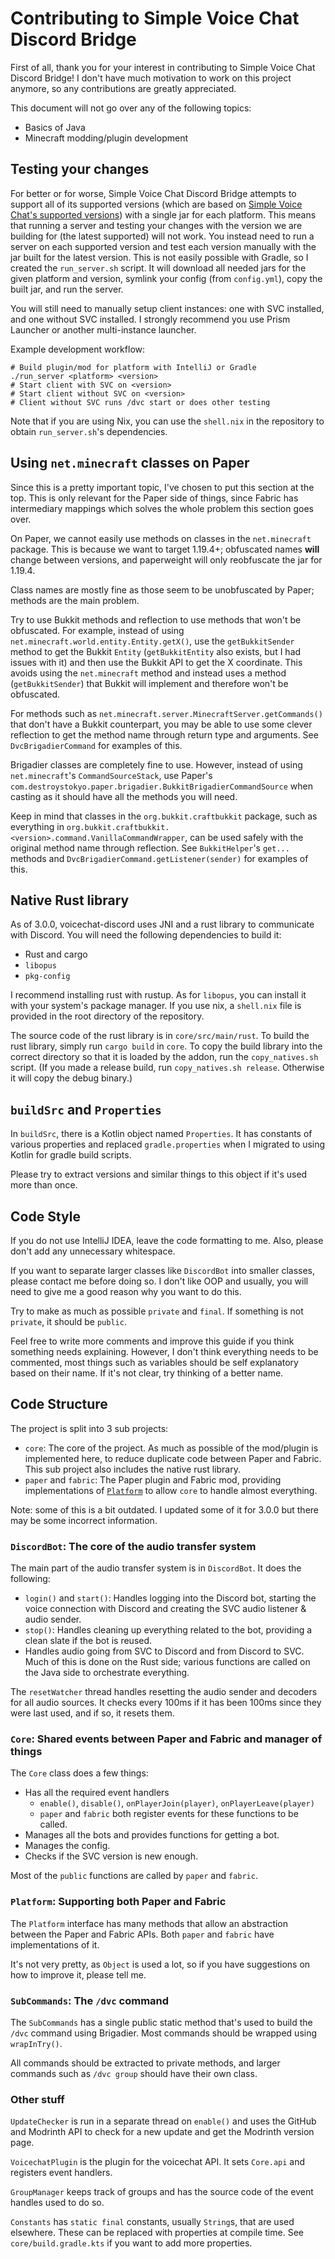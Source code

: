 # Contributing to Simple Voice Chat Discord Bridge

First of all, thank you for your interest in contributing to Simple Voice Chat Discord Bridge! I don't have much motivation to work on this project anymore, so any contributions are greatly
appreciated.

This document will not go over any of the following topics:

-   Basics of Java
-   Minecraft modding/plugin development

## Testing your changes

For better or for worse, Simple Voice Chat Discord Bridge attempts to support all of its supported versions (which are based on [Simple Voice Chat's supported versions](https://modrepo.de/minecraft/voicechat/wiki/supported_versions)) with a single jar for each platform. This means that running a server and testing your changes with the version we are building for (the latest supported) will not work. You instead need to run a server on each supported version and test each version manually with the jar built for the latest version. This is not easily possible with Gradle, so I created the `run_server.sh` script. It will download all needed jars for the given platform and version, symlink your config (from `config.yml`), copy the built jar, and run the server.

You will still need to manually setup client instances: one with SVC installed, and one without SVC installed. I strongly recommend you use Prism Launcher or another multi-instance launcher.

Example development workflow:

```
# Build plugin/mod for platform with IntelliJ or Gradle
./run_server <platform> <version>
# Start client with SVC on <version>
# Start client without SVC on <version>
# Client without SVC runs /dvc start or does other testing
```

Note that if you are using Nix, you can use the `shell.nix` in the repository to obtain `run_server.sh`'s dependencies.

## Using `net.minecraft` classes on Paper

Since this is a pretty important topic, I've chosen to put this section at the top. This is only relevant for the Paper side of things, since Fabric has intermediary mappings which solves the whole
problem this section goes over.

On Paper, we cannot easily use methods on classes in the `net.minecraft` package. This is because we want to target 1.19.4+; obfuscated names **will** change between versions, and paperweight will
only reobfuscate the jar for 1.19.4.

Class names are mostly fine as those seem to be unobfuscated by Paper; methods are the main problem.

Try to use Bukkit methods and reflection to use methods that won't be obfuscated. For example, instead of using `net.minecraft.world.entity.Entity.getX()`, use the `getBukkitSender` method to get the
Bukkit `Entity` (`getBukkitEntity` also exists, but I had issues with it) and then use the Bukkit API to get the X coordinate. This avoids using the `net.minecraft` method and instead uses a method
(`getBukkitSender`) that Bukkit will implement and therefore won't be obfuscated.

For methods such as `net.minecraft.server.MinecraftServer.getCommands()` that don't have a Bukkit counterpart, you may be able to use some clever reflection to get the method name through return type
and arguments. See `DvcBrigadierCommand` for examples of this.

Brigadier classes are completely fine to use. However, instead of using `net.minecraft`'s `CommandSourceStack`, use Paper's `com.destroystokyo.paper.brigadier.BukkitBrigadierCommandSource` when
casting as it should have all the methods you will need.

Keep in mind that classes in the `org.bukkit.craftbukkit` package, such as everything in `org.bukkit.craftbukkit.<version>.command.VanillaCommandWrapper`, can be used safely with the original method
name through reflection. See `BukkitHelper`'s `get...` methods and `DvcBrigadierCommand.getListener(sender)` for examples of this.

## Native Rust library

As of 3.0.0, voicechat-discord uses JNI and a rust library to communicate with Discord. You will need the following dependencies to build it:

-   Rust and cargo
-   `libopus`
-   `pkg-config`

I recommend installing rust with rustup. As for `libopus`, you can install it with your system's package manager. If you use nix, a `shell.nix` file is provided in the root directory of the repository.

The source code of the rust library is in `core/src/main/rust`. To build the rust library, simply run `cargo build` in `core`. To copy the build library into the correct directory so that it is loaded
by the addon, run the `copy_natives.sh` script. (If you made a release build, run `copy_natives.sh release`. Otherwise it will copy the debug binary.)

## `buildSrc` and `Properties`

In `buildSrc`, there is a Kotlin object named `Properties`. It has constants of various properties and replaced `gradle.properties` when I migrated to using Kotlin for gradle build scripts.

Please try to extract versions and similar things to this object if it's used more than once.

## Code Style

If you do not use IntelliJ IDEA, leave the code formatting to me. Also, please don't add any unnecessary whitespace.

If you want to separate larger classes like `DiscordBot` into smaller classes, please contact me before doing so. I don't like OOP and usually, you will need to give me a good reason why you want to
do this.

Try to make as much as possible `private` and `final`. If something is not `private`, it should be `public`.

Feel free to write more comments and improve this guide if you think something needs explaining. However, I don't think everything needs to be commented, most things such as variables should be self
explanatory based on their name. If it's not clear, try thinking of a better name.

## Code Structure

The project is split into 3 sub projects:

-   `core`: The core of the project. As much as possible of the mod/plugin is implemented here, to reduce duplicate code between Paper and Fabric. This sub project also includes the native rust
    library.
-   `paper` and `fabric`: The Paper plugin and Fabric mod, providing implementations of [`Platform`](#platform-supporting-both-paper-and-fabric) to allow `core` to handle almost everything.

Note: some of this is a bit outdated. I updated some of it for 3.0.0 but there may be some incorrect information.

### `DiscordBot`: The core of the audio transfer system

The main part of the audio transfer system is in `DiscordBot`. It does the following:

-   `login()` and `start()`: Handles logging into the Discord bot, starting the voice connection with Discord and creating the SVC audio listener & audio sender.
-   `stop()`: Handles cleaning up everything related to the bot, providing a clean slate if the bot is reused.
-   Handles audio going from SVC to Discord and from Discord to SVC. Much of this is done on the Rust side; various functions are called on the Java side to orchestrate everything.

The `resetWatcher` thread handles resetting the audio sender and decoders for all audio sources. It checks every 100ms if it has been 100ms since they were last used, and if so, it resets them.

### `Core`: Shared events between Paper and Fabric and manager of things

The `Core` class does a few things:

-   Has all the required event handlers
    -   `enable()`, `disable()`, `onPlayerJoin(player)`, `onPlayerLeave(player)`
    -   `paper` and `fabric` both register events for these functions to be called.
-   Manages all the bots and provides functions for getting a bot.
-   Manages the config.
-   Checks if the SVC version is new enough.

Most of the `public` functions are called by `paper` and `fabric`.

### `Platform`: Supporting both Paper and Fabric

The `Platform` interface has many methods that allow an abstraction between the Paper and Fabric APIs. Both `paper` and `fabric` have implementations of it.

It's not very pretty, as `Object` is used a lot, so if you have suggestions on how to improve it, please tell me.

### `SubCommands`: The `/dvc` command

The `SubCommands` has a single public static method that's used to build the `/dvc` command using Brigadier. Most commands should be wrapped using `wrapInTry()`.

All commands should be extracted to private methods, and larger commands such as `/dvc group` should have their own class.

### Other stuff

`UpdateChecker` is run in a separate thread on `enable()` and uses the GitHub and Modrinth API to check for a new update and get the Modrinth version page.

`VoicechatPlugin` is the plugin for the voicechat API. It sets `Core.api` and registers event handlers.

`GroupManager` keeps track of groups and has the source code of the event handles used to do so.

`Constants` has `static final` constants, usually `String`s, that are used elsewhere. These can be replaced with properties at compile time. See `core/build.gradle.kts` if you want to add more
properties.
